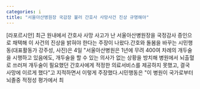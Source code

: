 ```yaml
---
categories: i
title: "서울아산병원장 국감장 불러 간호사 사망사건 진상 규명해야"
---
```

[라포르시안] 최근 원내에서 간호사 사망 사고가 난 서울아산병원장을 국정감사 증인으로 채택해 이 사건의 진상을 밝혀야 한다는 주장이 나왔다.간호와 돌봄을 바꾸는 시민행동(대표활동가 강주성, 사진)은 4일 "서울아산병원은 1년에 무려 400여 차례의 개두술을 시행하고 있음에도, 개두술을 할 수 있는 의사가 없는 상황을 방치해 병원에서 뇌출혈로 쓰러져 개두술이 필요했던 간호사에게 적정한 의료서비스를 제공하지 못했고, 결국 사망에 이르게 했다"고 지적하면서 이렇게 주장했다.시민행동은 "이 병원이 국가로부터 뇌졸중 적정성 평가에서 최